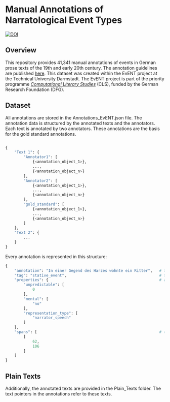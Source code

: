 # Manual Annotations of Narratological Event Types

[![DOI](https://zenodo.org/badge/476644867.svg)](https://zenodo.org/badge/latestdoi/476644867)

## Overview

This repository provides 41,341 manual annotations of events in German prose texts of the 19th and early 20th century.
The annotation guidelines are published [here](https://zenodo.org/record/5078175#.Yka12-hBxhE).
This dataset was created within the EvENT project at the Technical University Darmstadt.
The EvENT project is part of the priority programme [*Computational Literary Studies*](https://dfg-spp-cls.github.io/)
(CLS), funded by the German Research Foundation (DFG).

## Dataset

All annotations are stored in the Annotations_EvENT.json file.
The annotation data is structured by the annotated texts and the annotators.
Each text is annotated by two annotators.
These annotations are the basis for the gold standard annotations.

```python

{
    "Text 1": {
        "Annotator1": [
            {<annotation_object_1>},
            ...,
            {<annotation_object_n>}
        ],
        "Annotator2": [
            {<annotation_object_1>},
            ...,
            {<annotation_object_n>}
        ],
        "gold_standard": [
            {<annotation_object_1>},
            ...,
            {<annotation_object_n>}
        ]
    },
    "Text 2": {
        ...
    }
}
```

Every annotation is represented in this structure:

```python
{
    "annotation": "In einer Gegend des Harzes wohnte ein Ritter",   # the annotated text span
    "tag": "stative_event",                                         # the event type classification
    "properties": {                                                 # additional classifications depending on the event type
        "unpredictable": [
            0
        ],
        "mental": [
            "no"
        ],
        "representation_type": [
            "narrator_speech"
        ]
    },
    "spans": [                                                      # the text spans
        [
            62,
            106
        ]
    ]
}
```

## Plain Texts

Additionally, the annotated texts are provided in the Plain_Texts folder.
The text pointers in the annotations refer to these texts.
